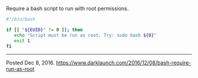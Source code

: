 Require a bash script to run with root permissions.

```sh
#!/bin/bash

if [[ "${EUID}" != 0 ]]; then
   echo "Script must be run as root. Try: sudo bash ${0}"
   exit 1
fi
```

---

Posted Dec 8, 2016.
https://www.darklaunch.com/2016/12/08/bash-require-run-as-root